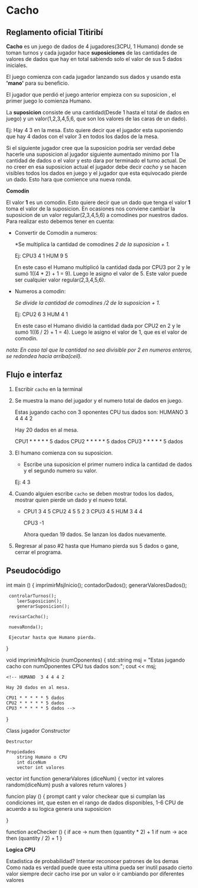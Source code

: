# Cacho

## Reglamento oficial Titiribí

**Cacho** es un juego de dados de 4 jugadores(3CPU, 1 Humano) donde se toman turnos y cada jugador hace **suposiciones** de las cantidades de valores de dados que hay en total sabiendo solo el valor de sus 5 dados iniciales.

El juego comienza con cada jugador lanzando sus dados y usando esta **'mano'** para su beneficio.

El jugador que perdió el juego anterior empieza con su suposicion , el primer juego lo comienza Humano.

La **suposicion** consiste de una cantidad(Desde 1 hasta el total de dados en juego) y un valor(1,2,3,4,5,6, que son los valores de las caras de un dado).

Ej: Hay 4 3 en la mesa. Esto quiere decir que el jugador esta suponiendo que hay 4 dados con el valor 3 en todos los dados de la mesa.

Si el siguiente jugador  cree que la suposicion podria ser verdad debe hacerle una suposicion al jugador siguiente aumentado minimo por 1 la cantidad de dados o el valor y esto dara por terminado el turno actual. De no creer en esa suposicion actual el jugador debe decir *cacho* y se hacen visibles todos los dados en juego y el jugador que esta equivocado pierde un dado. Esto hara que comience una nueva ronda.


<!-- corrección sección comodínes -->
**Comodín**

El valor **1** es un comodín. Esto quiere decir que un dado que tenga el valor **1** toma el valor de la suposicion. En ocasiones nos conviene cambiar la suposicion de un valor regular(2,3,4,5,6) a comodines por nuestros dados. Para realizar esto debemos tener en cuenta:

* Convertir de Comodín a numeros:

    *Se multiplica la cantidad de comodines *2 de la suposicion + 1.*

    Ej: CPU3 4 1
        HUM  9 5
    
    En este caso el Humano multiplicó la cantidad dada por CPU3 por 2 y le sumó 1((4 * 2) + 1 = 9). Luego le asigno el valor de 5. Este valor puede ser cualquier valor regular(2,3,4,5,6).

* Numeros a comodin:

    *Se divide la cantidad de comodines /2 de la suposicion + 1.*

    Ej: CPU2 6 3
        HUM  4 1

    En este caso el Humano dividió la cantidad dada por CPU2 en 2 y le sumó 1((6 / 2) + 1 = 4). Luego le asigno el valor de 1, que es el valor de comodín.  

*nota: En caso tal que la cantidad no sea divisible por 2 en numeros enteros, se redondea hacia arriba(ceil).*

## Flujo e interfaz

1. Escribir `cacho` en la terminal

2. Se muestra la mano del jugador y el numero total de dados en juego.

    Estas jugando cacho con 3 oponentes CPU tus dados son:
    HUMANO  3 4 4 4 2 
    
    Hay 20 dados en al mesa.

    CPU1 * * * * * 5 dados
    CPU2 * * * * * 5 dados
    CPU3 * * * * * 5 dados

3. El humano comienza con su suposicion.

    * Escribe una suposicion el primer numero indica la cantidad de dados y el segundo numero su valor. 

    Ej: 4 3
    

4. Cuando alguien escribe `cacho` se deben mostrar todos los dados, mostrar quien pierde un dado y el nuevo total.

    *  CPU1 3 4 5
       CPU2 4 5 5 2 3
       CPU3 4 5
       HUM 3 4 4

       CPU3 -1

       Ahora quedan 19 dados.
       Se lanzan los dados nuevamente.
    

5. Regresar al paso #2 hasta que Humano pierda sus 5 dados o gane, cerrar el programa.

## Pseudocódigo

<!-- Siga con el main para llamar las funciones, todavia no ir a escribir las funciones, despues de que me de cuenta de como tienen que ser ahi si las escribo  -->


int main () {
     imprimirMsjInicio();
     contadorDados();
     generarValoresDados();

     

     controlarTurnos();
        leerSuposicion();
        generarSuposicion();

     revisarCacho();

     nuevaRonda();
     
     Ejecutar hasta que Humano pierda.
}














void imprimirMsjInicio (numOponentes) {
    std::string msj = "Estas jugando cacho con  numOponentes CPU tus dados son:";
    cout << msj;  


    <!-- HUMANO  3 4 4 4 2 
    
    Hay 20 dados en al mesa.

    CPU1 * * * * * 5 dados
    CPU2 * * * * * 5 dados
    CPU3 * * * * * 5 dados -->
    
}


Class jugador
    Constructor

    Destructor

    Propiedades
        string Humano o CPU
        int diceNum
        vector int valores
    

vector int function generarValores (diceNum) {
    vector int valores
    random(diceNum)
    push a valores
    return valores
}

funcion play () {
    prompt cant y valor
    checkear que si cumplan las condiciones
        int, que esten en el rango de dados disponibles, 1-6
    CPU de acuerdo a su logica genera una suposicion

}

function aceChecker () {
    if ace -> num then (quantity * 2) + 1
    if num -> ace then (quantity / 2) + 1
}



**Logica CPU**

Estadistica de probabilidad?
Intentar reconocer patrones de los demas
Como nada es verdad puede quee esta ultima pueda ser inutil
pasado cierto valor siempre decir cacho
irse por un valor o ir cambiando por diferentes valores


<!-- Code formatter
Post del mouse
Verbos
Funciones brutas, puras
Variables globales
Anecdota -->











<!-- 1) Escribir bien las reglas
-> Manual de juegos de mesa
2) Describir como el gameplay, el flujo y la interfaz que leo, que veo, en que momento escribo
3) Diseñar el programa en pseudocodigo, en ingles, lo que sea

4.1) Escribir tests. TDD.
4.2) Escribir el codigo. -->





